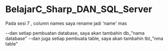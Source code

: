 # BelajarC_Sharp_DAN_SQL_Server

Pada sesi 7 , column names saya rename jadi 'name' mas

--dan setiap pembuatan database, saya akan tambahin db_"nama database"
--dan juga setiap pembuata table, saya akan tambahin tbl_"nma table"
